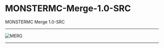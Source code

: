 # MONSTERMC-Merge-1.0-SRC
MONSTERMC Merge 1.0-SRC

** **

![MERG](https://user-images.githubusercontent.com/74623428/148492954-9486410a-ce1c-4eff-9f97-b7804c62224c.PNG)

** **

